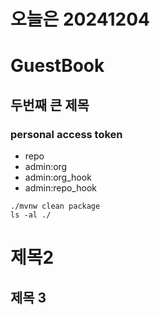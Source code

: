 # 오늘은 20241204
# GuestBook
## 두번째 큰 제목

### personal access token
- repo
- admin:org
- admin:org_hook
- admin:repo_hook

```shell
./mvnw clean package
ls -al ./

```

# 제목2
## 제목 3